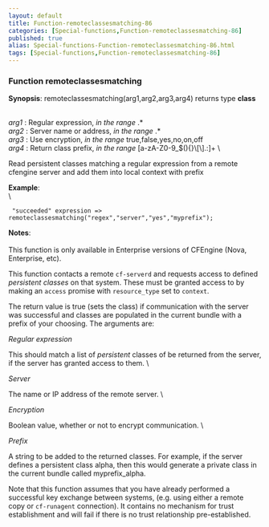 ```yaml
---
layout: default
title: Function-remoteclassesmatching-86
categories: [Special-functions,Function-remoteclassesmatching-86]
published: true
alias: Special-functions-Function-remoteclassesmatching-86.html
tags: [Special-functions,Function-remoteclassesmatching-86]
---
```


### Function remoteclassesmatching

**Synopsis**: remoteclassesmatching(arg1,arg2,arg3,arg4) returns type
**class**

\
 *arg1* : Regular expression, *in the range* .\* \
 *arg2* : Server name or address, *in the range* .\* \
 *arg3* : Use encryption, *in the range* true,false,yes,no,on,off \
 *arg4* : Return class prefix, *in the range*
[a-zA-Z0-9\_\$(){}\\[\\].:]+ \

Read persistent classes matching a regular expression from a remote
cfengine server and add them into local context with prefix

**Example**:\
 \

~~~~ {.verbatim}
 "succeeded" expression => remoteclassesmatching("regex","server","yes","myprefix");
~~~~

**Notes**:\
 \
 This function is only available in Enterprise versions of CFEngine
(Nova, Enterprise, etc).

This function contacts a remote `cf-serverd` and requests access to
defined *persistent classes* on that system. These must be granted
access to by making an `access` promise with `resource_type` set to
`context`.

The return value is true (sets the class) if communication with the
server was successful and classes are populated in the current bundle
with a prefix of your choosing. The arguments are:

*Regular expression*

This should match a list of *persistent* classes of be returned from the
server, if the server has granted access to them. \

*Server*

The name or IP address of the remote server. \

*Encryption*

Boolean value, whether or not to encrypt communication. \

*Prefix*

A string to be added to the returned classes. For example, if the server
defines a persistent class alpha, then this would generate a private
class in the current bundle called myprefix\_alpha.

Note that this function assumes that you have already performed a
successful key exchange between systems, (e.g. using either a remote
copy or `cf-runagent` connection). It contains no mechanism for trust
establishment and will fail if there is no trust relationship
pre-established.
